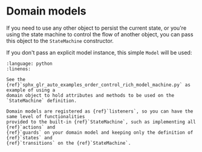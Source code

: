 
# Domain models

If you need to use any other object to persist the current state, or you're using the
state machine to control the flow of another object, you can pass this object
to the `StateMachine` constructor.

If you don't pass an explicit model instance, this simple `Model` will be used:


```{literalinclude} ../statemachine/model.py
:language: python
:linenos:
```


```{seealso}
See the {ref}`sphx_glr_auto_examples_order_control_rich_model_machine.py` as example of using a
domain object to hold attributes and methods to be used on the `StateMachine` definition.
```

```{hint}
Domain models are registered as {ref}`listeners`, so you can have the same level of functionalities
provided to the built-in {ref}`StateMachine`, such as implementing all {ref}`actions` and
{ref}`guards` on your domain model and keeping only the definition of {ref}`states` and
{ref}`transitions` on the {ref}`StateMachine`.
```
